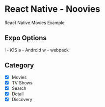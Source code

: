# React Native - Noovies

React Native Movies Example

## Expo Options

i - iOS
a - Android
w - webpack

## Category

- [x] Movies
- [x] TV Shows
- [x] Search
- [x] Detail
- [x] Discovery
